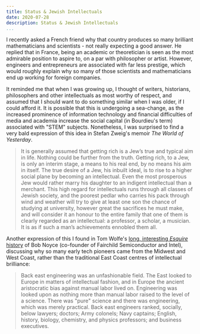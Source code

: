 ```yaml
---
title: Status & Jewish Intellectuals
date: 2020-07-28
description: Status & Jewish Intellectuals
...
```


I recently asked a French friend why that country produces so many brilliant mathematicians and scientists - not really expecting a good answer. He replied that in France, being an academic or theoretician is seen as the most admirable position to aspire to, on a par with philosopher or artist. However, engineers and entrepreneurs are associated with far less prestige, which would roughly explain why so many of those scientists and mathematicians end up working for foreign companies.

It reminded me that when I was growing up, I thought of writers, historians, philosophers and other intellectuals as most worthy of respect, and assumed that I should want to do something similar when I was older, if I could afford it. It is possible that this is undergoing a sea-change, as the increased prominence of information technology and financial difficulties of media and academia increase the social capital (in Bourdieu's term) associated with "STEM" subjects. Nonetheless, I was surprised to find a very bald expression of this idea in Stefan Zweig's memoir _The World of Yesterday_.

>It is generally assumed that getting rich is a Jew’s true and typical aim in life. Nothing could be further from the truth. Getting rich, to a Jew, is only an interim stage, a means to his real end, by no means his aim in itself. The true desire of a Jew, his inbuilt ideal, is to rise to a higher social plane by becoming an intellectual. Even the most prosperous Jew would rather marry his daughter to an indigent intellectual than a merchant. This high regard for intellectuals runs through all classes of Jewish society, and the poorest pedlar who carries his pack through wind and weather will try to give at least one son the chance of studying at university, however great the sacrifices he must make, and will consider it an honour to the entire family that one of them is clearly regarded as an intellectual: a professor, a scholar, a musician. It is as if such a man’s achievements ennobled them all. 

Another expression of this I found in Tom Wolfe's [long, interesting _Esquire_ history](https://www.esquire.com/news-politics/a12149389/robert-noyce-tom-wolfe/) of Bob Noyce (co-founder of Fairchild Semiconductor and Intel), discussing why so many early tech pioneers came from the Midwest and West Coast, rather than the traditional East Coast centres of intellectual brilliance:

>Back east engineering was an unfashionable field. The East looked to Europe in matters of intellectual fashion, and in Europe the ancient aristocratic bias against manual labor lived on. Engineering was looked upon as nothing more than manual labor raised to the level of a science. There was "pure" science and there was engineering, which was merely practical. Back east engineers ranked, socially, below lawyers; doctors; Army colonels; Navy captains; English, history, biology, chemistry, and physics professors; and business executives.
